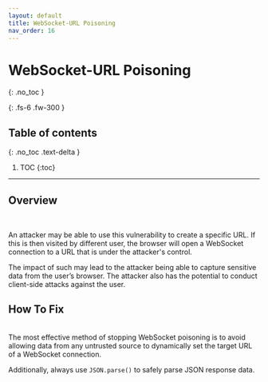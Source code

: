 ```yaml
---
layout: default
title: WebSocket-URL Poisoning
nav_order: 16
---
```


# WebSocket-URL Poisoning
{: .no_toc }

{: .fs-6 .fw-300 }

## Table of contents
{: .no_toc .text-delta }

1. TOC
{:toc}

---
## Overview 
<br/>

An attacker may be able to use this vulnerability to create a specific URL. If this is then visited by different user, the browser will open a WebSocket connection to a URL that is under the attacker's control.


The impact of such may lead to the attacker being able to capture sensitive data from the user’s browser.
The attacker also has the potential to conduct client-side attacks against the user. 

## How To Fix  
<br/>
The most effective method of stopping WebSocket poisoning is to avoid allowing data from any untrusted source to dynamically set the target URL of a WebSocket connection. 

Additionally, always use `JSON.parse()` to safely parse JSON response data. 
